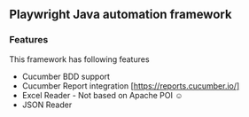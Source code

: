 ## Playwright Java automation framework
[Why Playwright]: https://playwright.dev/java/docs/why-playwright

### Features
This framework has following features

- Cucumber BDD support
- Cucumber Report integration [https://reports.cucumber.io/]
- Excel Reader - Not based on Apache POI :relaxed: 
- JSON Reader


